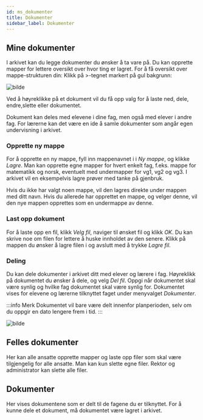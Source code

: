```yaml
---
id: ms_dokumenter
title: Dokumenter
sidebar_label: Dokumenter
---
```


## Mine dokumenter
I arkivet kan du legge dokumenter du ønsker å ta vare på. Du kan opprette mapper for lettere oversikt over hvor ting er lagret. For å få oversikt over mappe-strukturen din: Klikk  på >-tegnet markert på gul bakgrunn:

![bilde](https://user-images.githubusercontent.com/80097133/153581596-03823ef3-d127-4bf9-881f-4146e9323292.png)


Ved å høyreklikke på et dokument vil du få opp valg for å laste ned, dele, endre,slette eller dokumentet. 

Dokument kan deles med elevene i dine fag, men også med elever i andre fag. For lærerne kan det være en ide å samle dokumenter som angår egen undervisning i arkivet.

### Opprette ny mappe
For å opprette en ny mappe, fyll inn mappenavnet i i _Ny mappe_, og klikke _Lagre_. 
Man kan opprette egne mapper for hvert enkelt fag, f.eks. mappe for matematikk og norsk, eventuelt med undermapper for vg1, vg2 og vg3. I arkivet vil en eksempelvis lagre prøver med tanke på gjenbruk.

Hvis du ikke har valgt noen mappe, vil den lagres direkte under mappen med ditt navn. Hvis du allerede har opprettet en mappe, og velger denne, vil den nye mappen opprettes som en undermappe av denne.

### Last opp dokument
For å laste opp en fil, klikk _Velg fil_, naviger til ønsket fil og klikk _OK_. Du kan skrive noe om filen for lettere å huske innholdet av den senere. Klikk på mappen du ønsker å lagre filen i og avslutt med å trykke _Lagre fil_.

### Deling
Du kan dele dokumenter i arkivet ditt med elever og lærere i fag. Høyreklikk på dokumentet du ønsker å dele, og velg _Del fil_. Oppgi når dokumentet skal være synlig og hvilke fag dokumentet skal være synlig for. Dokumentet vises for elevene og lærerne tilknyttet faget under menyvalget _Dokumenter_.

:::info Merk
Dokumentet vil bare være delt innenfor planperioden, selv om du oppgir en dato lengere frem i tid. 
:::

![bilde](https://user-images.githubusercontent.com/80097133/153588729-36af6b46-2746-4a3c-80e2-f2095614e2ec.png)

## Felles dokumenter
Her kan alle ansatte opprette mapper og laste opp filer som skal være tilgjengelig for alle ansatte. Man kan kun slette egne filer. Rektor og administrator kan slette alle filer.

## Dokumenter
Her vises dokumentene som er delt til de fagene du er tilknyttet. For å kunne dele et dokument, må dokumentet være lagret i arkivet.
